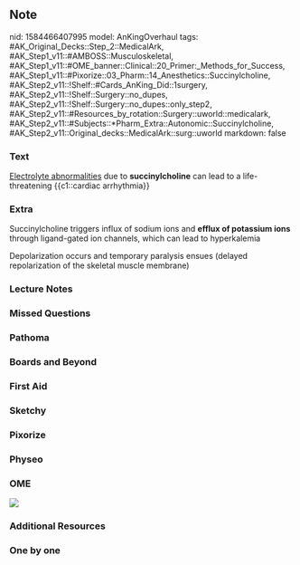 ## Note
nid: 1584466407995
model: AnKingOverhaul
tags: #AK_Original_Decks::Step_2::MedicalArk, #AK_Step1_v11::#AMBOSS::Musculoskeletal, #AK_Step1_v11::#OME_banner::Clinical::20_Primer:_Methods_for_Success, #AK_Step1_v11::#Pixorize::03_Pharm::14_Anesthetics::Succinylcholine, #AK_Step2_v11::!Shelf::#Cards_AnKing_Did::1surgery, #AK_Step2_v11::!Shelf::Surgery::no_dupes, #AK_Step2_v11::!Shelf::Surgery::no_dupes::only_step2, #AK_Step2_v11::#Resources_by_rotation::Surgery::uworld::medicalark, #AK_Step2_v11::#Subjects::*Pharm_Extra::Autonomic::Succinylcholine, #AK_Step2_v11::Original_decks::MedicalArk::surg::uworld
markdown: false

### Text
<u>Electrolyte abnormalities</u> due to <b>succinylcholine</b> can
lead to a life-threatening {{c1::cardiac arrhythmia}}

### Extra
Succinylcholine triggers influx of sodium ions and <b>efflux of
potassium ions</b> through ligand-gated ion channels, which can
lead to hyperkalemia
<div>
  Depolarization occurs and temporary paralysis ensues (delayed
  repolarization of the skeletal muscle membrane)
</div>

### Lecture Notes


### Missed Questions


### Pathoma


### Boards and Beyond


### First Aid


### Sketchy


### Pixorize


### Physeo


### OME
<div class="ome-widget">
  <a href="https://onlinemeded.org/spa/surgery?ref=anki"><img src=
  "_OME_AnkiFlashcards_Topic_6.png"></a>
</div>

### Additional Resources


### One by one

